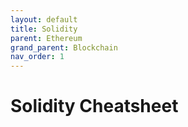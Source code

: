 ```yaml
---
layout: default
title: Solidity
parent: Ethereum
grand_parent: Blockchain
nav_order: 1
---
```


# Solidity Cheatsheet
